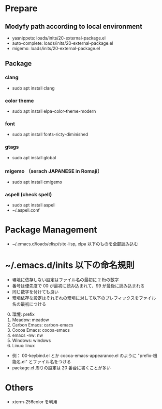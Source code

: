 <!-- -*- gfm -*- -->
# **Prepare**
## Modyfy path according to local environment
- yasnippets:    loads/inits/20-external-package.el
- auto-complete: loads/inits/20-external-package.el
- migemo:        loads/inits/20-external-package.el

## Package
### clang
- sudo apt install clang
### color theme
- sudo apt install elpa-color-theme-modern
### font
- sudo apt install fonts-ricty-diminished
### gtags
- sudo apt install global
### migemo （serach JAPANESE in Romaji）
- sudo apt install cmigemo
### aspell (check spell)
- sudo apt install aspell
- ~/.aspell.conf

# **Package Management**
* ~/.emacs.d/loads/elisp/site-lisp, elpa 以下のものを全部読み込む

# **~/.emacs.d/inits 以下の命名規則**
* 環境に依存しない設定はファイル名の最初に 2 桁の数字
* 番号は優先度で 00 が最初に読み込まれて、99 が最後に読み込まれる
* 同じ数字を付けても良い
* 環境依存な設定はそれぞれの環境に対して以下のプレフィックスをファイル名の最初につける
0. 環境: prefix
1. Meadow: meadow
2. Carbon Emacs: carbon-emacs
3. Cocoa Emacs: cocoa-emacs
4. emacs -nw: nw
5. Windows: windows
6. Linux: linux
* 例： 00-keybind.el とか cocoa-emacs-appearance.el のように "prefix-機能名.el" とファイル名をつける
* package.el 周りの設定は 20 番台に書くことが多い

# **Others**
* xterm-256color を利用
